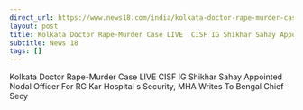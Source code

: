 ```yaml
---
direct_url: https://www.news18.com/india/kolkata-doctor-rape-murder-case-live-updates-rg-kar-medical-college-sandip-ghosh-mamata-banerjee-news-21-august-2024-liveblog-9022020.html
layout: post
title: Kolkata Doctor Rape-Murder Case LIVE  CISF IG Shikhar Sahay Appointed Nodal Officer For RG Kar Hospital s Security, MHA Writes To Bengal Chief Secy
subtitle: News 18
tags: []
---
```


Kolkata Doctor Rape-Murder Case LIVE  CISF IG Shikhar Sahay Appointed Nodal Officer For RG Kar Hospital s Security, MHA Writes To Bengal Chief Secy
